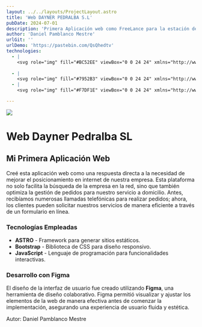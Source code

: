 ```yaml
---
layout: ../../layouts/ProjectLayout.astro
title: 'Web DAYNER PEDRALBA S.L'
pubDate: 2024-07-01
description: 'Primera Aplicación web como FreeLance para la estación de servicio de Pedralba'
author: 'Daniel Pamblanco Mestre'
urlGit: ''
urlDemo: 'https://pastebin.com/QsQhedtv'
technologies:
  - |
    <svg role="img" fill="#BC52EE" viewBox="0 0 24 24" xmlns="http://www.w3.org/2000/svg"><title>Astro</title><path d="M8.358 20.162c-1.186-1.07-1.532-3.316-1.038-4.944.856 1.026 2.043 1.352 3.272 1.535 1.897.283 3.76.177 5.522-.678.202-.098.388-.229.608-.36.166.473.209.95.151 1.437-.14 1.185-.738 2.1-1.688 2.794-.38.277-.782.525-1.175.787-1.205.804-1.531 1.747-1.078 3.119l.044.148a3.158 3.158 0 0 1-1.407-1.188 3.31 3.31 0 0 1-.544-1.815c-.004-.32-.004-.642-.048-.958-.106-.769-.472-1.113-1.161-1.133-.707-.02-1.267.411-1.415 1.09-.012.053-.028.104-.045.165h.002zm-5.961-4.445s3.24-1.575 6.49-1.575l2.451-7.565c.092-.366.36-.614.662-.614.302 0 .57.248.662.614l2.45 7.565c3.85 0 6.491 1.575 6.491 1.575L16.088.727C15.93.285 15.663 0 15.303 0H8.697c-.36 0-.615.285-.784.727l-5.516 14.99z"/></svg>
    
  - |
    <svg role="img" fill="#7952B3" viewBox="0 0 24 24" xmlns="http://www.w3.org/2000/svg"><title>Bootstrap</title><path d="M11.77 11.24H9.956V8.202h2.152c1.17 0 1.834.522 1.834 1.466 0 1.008-.773 1.572-2.174 1.572zm.324 1.206H9.957v3.348h2.231c1.459 0 2.232-.585 2.232-1.685s-.795-1.663-2.326-1.663zM24 11.39v1.218c-1.128.108-1.817.944-2.226 2.268-.407 1.319-.463 2.937-.42 4.186.045 1.3-.968 2.5-2.337 2.5H4.985c-1.37 0-2.383-1.2-2.337-2.5.043-1.249-.013-2.867-.42-4.186-.41-1.324-1.1-2.16-2.228-2.268V11.39c1.128-.108 1.819-.944 2.227-2.268.408-1.319.464-2.937.42-4.186-.045-1.3.968-2.5 2.338-2.5h14.032c1.37 0 2.382 1.2 2.337 2.5-.043 1.249.013 2.867.42 4.186.409 1.324 1.098 2.16 2.226 2.268zm-7.927 2.817c0-1.354-.953-2.333-2.368-2.488v-.057c1.04-.169 1.856-1.135 1.856-2.213 0-1.537-1.213-2.538-3.062-2.538h-4.16v10.172h4.181c2.218 0 3.553-1.086 3.553-2.876z"/></svg>
  - |
    <svg role="img" fill="#F7DF1E" viewBox="0 0 24 24" xmlns="http://www.w3.org/2000/svg"><title>JavaScript</title><path d="M0 0h24v24H0V0zm22.034 18.276c-.175-1.095-.888-2.015-3.003-2.873-.736-.345-1.554-.585-1.797-1.14-.091-.33-.105-.51-.046-.705.15-.646.915-.84 1.515-.66.39.12.75.42.976.9 1.034-.676 1.034-.676 1.755-1.125-.27-.42-.404-.601-.586-.78-.63-.705-1.469-1.065-2.834-1.034l-.705.089c-.676.165-1.32.525-1.71 1.005-1.14 1.291-.811 3.541.569 4.471 1.365 1.02 3.361 1.244 3.616 2.205.24 1.17-.87 1.545-1.966 1.41-.811-.18-1.26-.586-1.755-1.336l-1.83 1.051c.21.48.45.689.81 1.109 1.74 1.756 6.09 1.666 6.871-1.004.029-.09.24-.705.074-1.65l.046.067zm-8.983-7.245h-2.248c0 1.938-.009 3.864-.009 5.805 0 1.232.063 2.363-.138 2.711-.33.689-1.18.601-1.566.48-.396-.196-.597-.466-.83-.855-.063-.105-.11-.196-.127-.196l-1.825 1.125c.305.63.75 1.172 1.324 1.517.855.51 2.004.675 3.207.405.783-.226 1.458-.691 1.811-1.411.51-.93.402-2.07.397-3.346.012-2.054 0-4.109 0-6.179l.004-.056z"/></svg>

---
```



<div class="max-w-4xl mx-auto p-6 rounded-lg shadow-md">
  
  <!-- Imagen centrada -->
  <div class="flex justify-center mb-6">
    <img src="/DAYNER.png" class="rounded-lg shadow-lg w-[300px]">
  </div>
  
  <!-- Título principal -->
  <h1 class="text-2xl sm:text-4xl lg:text-6xl font-bold dark:text-gray-50 mb-4 text-center">
    Web Dayner Pedralba SL
  </h1>
  
  <!-- Subtítulo -->
  <h2 class="text-lg sm:text-2xl lg:text-4xl font-semibold dark:text-gray-50 mb-6 text-center">
    Mi Primera Aplicación Web
  </h2>
  
  <!-- Descripción del proyecto -->
  <p class="text-sm sm:text-base lg:text-lg dark:text-gray-50 mb-8 leading-relaxed text-justify">
    Creé esta aplicación web como una respuesta directa a la necesidad de mejorar el posicionamiento en internet de nuestra empresa. Esta plataforma no solo facilita la búsqueda de la empresa en la red, sino que también optimiza la gestión de pedidos para nuestro servicio a domicilio. Antes, recibíamos numerosas llamadas telefónicas para realizar pedidos; ahora, los clientes pueden solicitar nuestros servicios de manera eficiente a través de un formulario en línea.
  </p>
  
  <!-- Tecnologías utilizadas -->
  <div class="mb-8">
    <h3 class="text-lg sm:text-2xl lg:text-4xl font-semibold dark:text-gray-50 mb-4">Tecnologías Empleadas</h3>
    <ul class="list-disc list-inside pl-5 space-y-2 dark:text-gray-50">
      <li><strong>ASTRO</strong> - Framework para generar sitios estáticos.</li>
      <li><strong>Bootstrap</strong> - Biblioteca de CSS para diseño responsivo.</li>
      <li><strong>JavaScript</strong> - Lenguaje de programación para funcionalidades interactivas.</li>
    </ul>
  </div>
  
  <!-- Desarrollo con Figma -->
  <div class="mb-8">
    <h3 class="text-lg sm:text-2xl lg:text-4xl font-semibold dark:text-gray-50 mb-4">Desarrollo con Figma</h3>
    <p class="text-sm sm:text-base lg:text-lg dark:text-gray-50 leading-relaxed text-justify">
      El diseño de la interfaz de usuario fue creado utilizando <strong>Figma</strong>, una herramienta de diseño colaborativo. Figma permitió visualizar y ajustar los elementos de la web de manera efectiva antes de comenzar la implementación, asegurando una experiencia de usuario fluida y estética.
    </p>
  </div>  
  
  <!-- Autor -->
  <p class="text-right text-sm dark:text-gray-50">Autor: Daniel Pamblanco Mestre</p>
</div>





